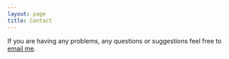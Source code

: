 ```yaml
---
layout: page
title: Contact
---
```


If you are having any problems, any questions or suggestions feel free to [email me](josiah.beverton@gmail.com).
